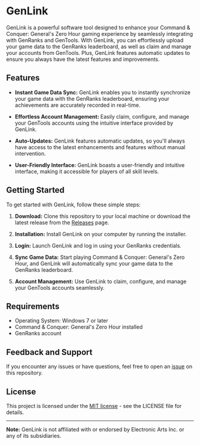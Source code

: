 # GenLink

GenLink is a powerful software tool designed to enhance your Command & Conquer: General's Zero Hour gaming experience by seamlessly integrating with GenRanks and GenTools. With GenLink, you can effortlessly upload your game data to the GenRanks leaderboard, as well as claim and manage your accounts from GenTools. Plus, GenLink features automatic updates to ensure you always have the latest features and improvements.

## Features

- **Instant Game Data Sync:** GenLink enables you to instantly synchronize your game data with the GenRanks leaderboard, ensuring your achievements are accurately recorded in real-time.

- **Effortless Account Management:** Easily claim, configure, and manage your GenTools accounts using the intuitive interface provided by GenLink.

- **Auto-Updates:** GenLink features automatic updates, so you'll always have access to the latest enhancements and features without manual intervention.

- **User-Friendly Interface:** GenLink boasts a user-friendly and intuitive interface, making it accessible for players of all skill levels.

## Getting Started

To get started with GenLink, follow these simple steps:

1. **Download:** Clone this repository to your local machine or download the latest release from the [Releases](https://github.com/realpoke/genlink/releases) page.

2. **Installation:** Install GenLink on your computer by running the installer.

3. **Login:** Launch GenLink and log in using your GenRanks credentials.

4. **Sync Game Data:** Start playing Command & Conquer: General's Zero Hour, and GenLink will automatically sync your game data to the GenRanks leaderboard.

5. **Account Management:** Use GenLink to claim, configure, and manage your GenTools accounts seamlessly.

## Requirements

- Operating System: Windows 7 or later
- Command & Conquer: General's Zero Hour installed
- GenRanks account

## Feedback and Support

If you encounter any issues or have questions, feel free to open an [issue](https://github.com/realpoke/genlink/issues) on this repository.

## License

This project is licensed under the [MIT license](https://opensource.org/licenses/MIT) - see the LICENSE file for details.

---

**Note:** GenLink is not affiliated with or endorsed by Electronic Arts Inc. or any of its subsidiaries.
